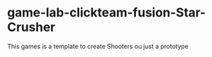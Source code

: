 # game-lab-clickteam-fusion-Star-Crusher
This games is a template to create Shooters ou just a prototype
